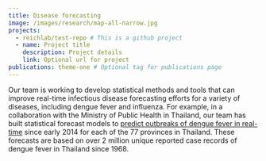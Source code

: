 ```yaml
---
title: Disease forecasting
image: /images/research/map-all-narrow.jpg
projects:
  - reichlab/test-repo # This is a github project
  - name: Project title
    description: Project details
    link: Optional url for project
publications: theme-one # Optional tag for publications page
---
```


Our team is working to develop statistical methods and tools that can improve
real-time infectious disease forecasting efforts for a variety of diseases,
including dengue fever and influenza. For example, in a collaboration with the
Ministry of Public Health in Thailand, our team has built statistical forecast
models
to
[predict outbreaks of dengue fever in real-time](http://works.bepress.com/nicholas_reich/13/) since
early 2014 for each of the 77 provinces in Thailand. These forecasts are based
on over 2 million unique reported case records of dengue fever in Thailand since
1968.
